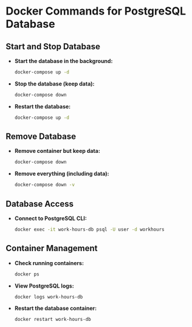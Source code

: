 # Docker Commands for PostgreSQL Database

## Start and Stop Database

- **Start the database in the background:**
  ```sh
  docker-compose up -d
  ```

- **Stop the database (keep data):**
  ```sh
  docker-compose down
  ```

- **Restart the database:**
  ```sh
  docker-compose up -d
  ```

## Remove Database

- **Remove container but keep data:**
  ```sh
  docker-compose down
  ```

- **Remove everything (including data):**
  ```sh
  docker-compose down -v
  ```

## Database Access

- **Connect to PostgreSQL CLI:**
  ```sh
  docker exec -it work-hours-db psql -U user -d workhours
  ```

## Container Management

- **Check running containers:**
  ```sh
  docker ps
  ```

- **View PostgreSQL logs:**
  ```sh
  docker logs work-hours-db
  ```

- **Restart the database container:**
  ```sh
  docker restart work-hours-db
  ```
